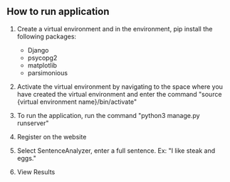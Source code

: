 ## How to run application
1. Create a virtual environment and in the environment, pip install the following packages:
    
    * Django
    * psycopg2
    * matplotlib
    * parsimonious

2. Activate the virtual environment by navigating to the space where you have created the virtual environment and enter the command "source {virtual environment name}/bin/activate"

3. To run the application, run the command "python3 manage.py runserver"

4. Register on the website
5. Select SentenceAnalyzer, enter a full sentence. Ex: "I like steak and eggs."
6. View Results